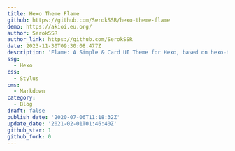 ```yaml
---
title: Hexo Theme Flame
github: https://github.com/SerokSSR/hexo-theme-flame
demo: https://akioi.eu.org/
author: SerokSSR
author_link: https://github.com/SerokSSR
date: 2023-11-30T09:30:08.477Z
description: 'Flame: A Simple & Card UI Theme for Hexo, based on hexo-theme-butterfly.'
ssg:
  - Hexo
css:
  - Stylus
cms:
  - Markdown
category:
  - Blog
draft: false
publish_date: '2020-07-06T11:18:32Z'
update_date: '2021-02-01T01:46:40Z'
github_star: 1
github_fork: 0
---
```

